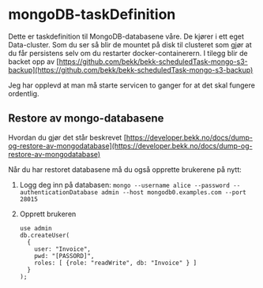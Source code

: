 # mongoDB-taskDefinition

Dette er taskdefinition til MongoDB-databasene våre. De kjører i ett eget Data-cluster. Som du ser så blir de
mountet på disk til clusteret som gjør at du får persistens selv om du restarter docker-containerern. I tilegg blir de backet opp
av [https://github.com/bekk/bekk-scheduledTask-mongo-s3-backup](https://github.com/bekk/bekk-scheduledTask-mongo-s3-backup)

Jeg har opplevd at man må starte servicen to ganger
for at det skal fungere ordentlig. 

## Restore av mongo-databasene

Hvordan du gjør det står beskrevet [https://developer.bekk.no/docs/dump-og-restore-av-mongodatabase](https://developer.bekk.no/docs/dump-og-restore-av-mongodatabase)

Når du har restoret databasene må du også opprette brukerene på nytt: 

1. Logg deg inn på databasen: `mongo --username alice --password --authenticationDatabase admin --host mongodb0.examples.com --port 28015`

1. Opprett brukeren
   
    ```
   use admin
   db.createUser(
      {
        user: "Invoice",
        pwd: "[PASSORD]",
   		roles: [ {role: "readWrite", db: "Invoice" } ]
      }
   );
   
    ```
   
  

                                                                                                     
                                                                                                   
                                                                                                     